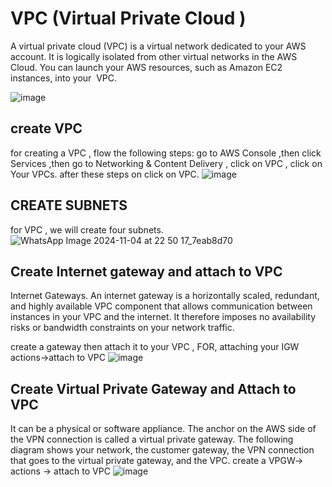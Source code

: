 # VPC  (Virtual Private Cloud )
A virtual private cloud (VPC) is a virtual network dedicated to your AWS account. It is logically isolated from 
other virtual networks in the AWS Cloud. You can launch your AWS resources, such as Amazon EC2 instances, into your 
VPC.

![image](https://github.com/user-attachments/assets/68942c35-be00-4be2-8234-d282f5941caf)
## create VPC 

for creating a VPC , flow the following steps:
go to AWS Console ,then click Services ,then go to Networking & Content Delivery , click on VPC , click on Your VPCs.
after these steps on click on VPC.
![image](https://github.com/user-attachments/assets/983c59a7-2d99-4d28-97ef-772893999bd4)

## CREATE SUBNETS
for VPC , we will create four subnets. 
![WhatsApp Image 2024-11-04 at 22 50 17_7eab8d70](https://github.com/user-attachments/assets/91a9e402-0c7a-4f55-8787-9b7f2de6f59d)

## Create Internet gateway and attach to VPC 
Internet Gateways. An internet gateway is a horizontally scaled, redundant, and highly available VPC component 
that allows communication between instances in your VPC and the internet. It therefore imposes no availability risks or 
bandwidth constraints on your network traffic.

create a gateway then attach it to your VPC ,
FOR, attaching your IGW 
actions->attach to VPC
![image](https://github.com/user-attachments/assets/ec4aff80-b48e-4888-8ead-50ed1bbdae7b)

## Create Virtual Private Gateway and Attach to VPC 
It can be a physical or software appliance. The anchor on the AWS side of the VPN connection is called a virtual 
private gateway. The following diagram shows your network, the customer gateway, the VPN connection that goes to 
the virtual private gateway, and the VPC.
create a VPGW-> actions -> attach to VPC
![image](https://github.com/user-attachments/assets/3e798236-3618-499c-b48a-386d2ed0cb5f)

